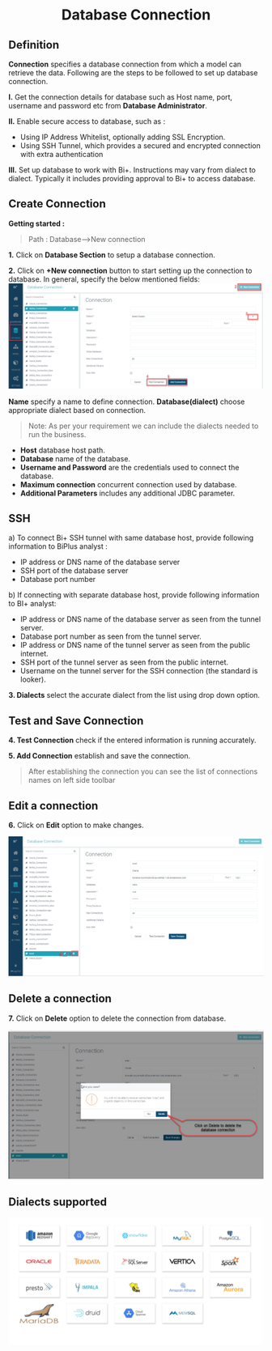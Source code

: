 <center><h1>Database Connection</h1></center>

## Definition 

   **Connection** specifies a database connection from which a model can retrieve the data. Following are the steps to be followed to set up database connection.
    
**I.**  Get the connection details for database such as Host name, port, username and password etc from **Database Administrator**.

**II.** Enable secure access to database, such as :
  -  Using  IP Address Whitelist, optionally adding SSL Encryption.
  - Using SSH Tunnel, which provides a secured and encrypted connection with extra authentication
  
**III.** Set up database to work with Bi+. Instructions may vary from dialect to dialect. Typically it includes providing approval to Bi+ to access database.

 ## Create Connection
 
**Getting started :**

>Path : Database-->New connection

 **1.** Click on **Database Section** to setup a database connection.

 **2.** Click on **+New connection**  button to start setting up the connection to database. In general,  specify the below mentioned fields:
 ![enter image description here](https://raw.githubusercontent.com/sv18042016/fp1/master/images/demo%20image.png)

 **Name** specify a name to define connection.
 **Database(dialect)** choose appropriate dialect based on  connection. 
>Note: As per your requirement we can include the dialects needed to run the business.

- **Host**  database host path.
- **Database** name of the database.
- **Username and Password** are the credentials used to connect the database.
- **Maximum connection** concurrent connection used by  database.
- **Additional Parameters** includes any additional JDBC parameter.

## SSH 

a)  To connect Bi+ SSH tunnel with same database host, provide following information to BiPlus analyst :
 
  - IP address or DNS name of the database server
  - SSH port of the database server
  - Database port number
  
b) If connecting with separate database host, provide following information to BI+ analyst:
  
  - IP address or DNS name of the database server as seen from the tunnel server.
  - Database port number as seen from the tunnel server.
  - IP address or DNS name of the tunnel server as seen from the public internet.
  - SSH port of the tunnel server as seen from the public internet.
  - Username on the tunnel server for the SSH connection (the standard is looker).
  
**3. Dialects** select the accurate dialect from the list using drop down option.

## Test and Save Connection

**4. Test Connection** check if the entered information is running accurately.

**5. Add Connection** establish and save the connection.

>After establishing the connection you can see the list of connections names on left side toolbar

## Edit a connection

   **6.** Click on **Edit** option to make changes.
   
![enter image description here](https://raw.githubusercontent.com/sv18042016/fp1/eae5d23007893f45fcaab8db33c5a707e1a7911a/images/edit_conn.png)

## Delete a connection

**7.** Click on **Delete** option to delete the connection from database.

![enter image description here](https://raw.githubusercontent.com/sv18042016/fp1/eae5d23007893f45fcaab8db33c5a707e1a7911a/images/del_conn.png)

##  Dialects supported

![enter image description here](https://raw.githubusercontent.com/sv18042016/fp1/3bbaa9982fbbf193443bb882f359d2b1cf683390/images/dialects.png)	

<!--stackedit_data:
eyJoaXN0b3J5IjpbNDA3MjQyOTIyLDE0OTAzMzk3NzYsLTgxND
czNTY5NywtNDE4MTg4MDk0LDE2NTQ4MzA4NzEsNjk2ODY0OTE1
LDEzNjQ3NDI3MTMsLTE4NDE0OTkyOSwtNzI0NDQ5NzgsMTYzOD
ExNzg4MiwtMTI3MTA5OTQzNl19
-->